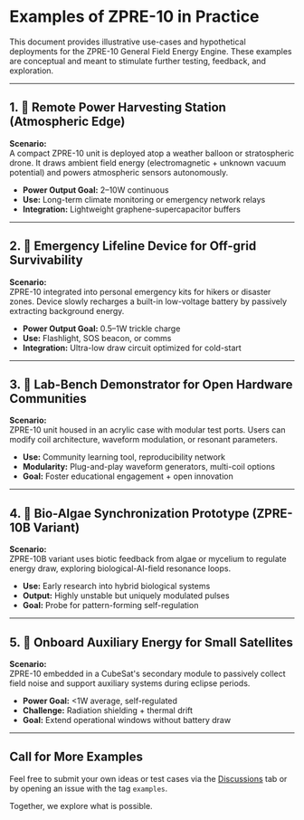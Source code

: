 # Examples of ZPRE-10 in Practice

This document provides illustrative use-cases and hypothetical deployments for the ZPRE-10 General Field Energy Engine. These examples are conceptual and meant to stimulate further testing, feedback, and exploration.

---

## 1. 📡 Remote Power Harvesting Station (Atmospheric Edge)

**Scenario:**  
A compact ZPRE-10 unit is deployed atop a weather balloon or stratospheric drone. It draws ambient field energy (electromagnetic + unknown vacuum potential) and powers atmospheric sensors autonomously.

- **Power Output Goal:** 2–10W continuous
- **Use:** Long-term climate monitoring or emergency network relays
- **Integration:** Lightweight graphene-supercapacitor buffers

---

## 2. 🔋 Emergency Lifeline Device for Off-grid Survivability

**Scenario:**  
ZPRE-10 integrated into personal emergency kits for hikers or disaster zones. Device slowly recharges a built-in low-voltage battery by passively extracting background energy.

- **Power Output Goal:** 0.5–1W trickle charge
- **Use:** Flashlight, SOS beacon, or comms
- **Integration:** Ultra-low draw circuit optimized for cold-start

---

## 3. 🧪 Lab-Bench Demonstrator for Open Hardware Communities

**Scenario:**  
ZPRE-10 unit housed in an acrylic case with modular test ports. Users can modify coil architecture, waveform modulation, or resonant parameters.

- **Use:** Community learning tool, reproducibility network
- **Modularity:** Plug-and-play waveform generators, multi-coil options
- **Goal:** Foster educational engagement + open innovation

---

## 4. 🌿 Bio-Algae Synchronization Prototype (ZPRE-10B Variant)

**Scenario:**  
ZPRE-10B variant uses biotic feedback from algae or mycelium to regulate energy draw, exploring biological-AI-field resonance loops.

- **Use:** Early research into hybrid biological systems
- **Output:** Highly unstable but uniquely modulated pulses
- **Goal:** Probe for pattern-forming self-regulation

---

## 5. 🚀 Onboard Auxiliary Energy for Small Satellites

**Scenario:**  
ZPRE-10 embedded in a CubeSat's secondary module to passively collect field noise and support auxiliary systems during eclipse periods.

- **Power Goal:** <1W average, self-regulated
- **Challenge:** Radiation shielding + thermal drift
- **Goal:** Extend operational windows without battery draw

---

## Call for More Examples

Feel free to submit your own ideas or test cases via the [Discussions](../../discussions) tab or by opening an issue with the tag `examples`.

Together, we explore what is possible.
